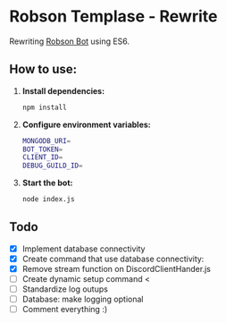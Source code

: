 # Robson Templase - Rewrite

Rewriting [Robson Bot](https://github.com/0LostConnection/Robson-Bot) using ES6.

## How to use:

1. **Install dependencies:**
    ```bash
    npm install
    ``````
2. **Configure environment variables:**
    ```bash
    MONGODB_URI=
    BOT_TOKEN=
    CLIENT_ID=
    DEBUG_GUILD_ID=
    ```
3. **Start the bot:**
    ```bash
    node index.js
    ```

## Todo
- [x] Implement database connectivity
- [x] Create command that use database connectivity:
- [x] Remove stream function on DiscordClientHander.js
- [ ] Create dynamic setup command <
- [ ] Standardize log outups
- [ ] Database: make logging optional
- [ ] Comment everything :)